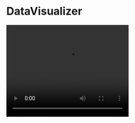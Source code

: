 # DataVisualizer
<video width="320" height="240" controls>
  <source src="master.mp4" type="video/mp4">
Your browser does not support the video tag.
</video>

